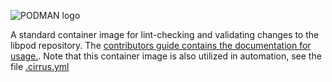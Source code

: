 ![PODMAN logo](../../logo/podman-logo-source.svg)

A standard container image for lint-checking and validating changes to the libpod
repository.  The
[contributors guide contains the documentation for usage.](https://github.com/containers/libpod/blob/master/CONTRIBUTING.md#go-format-and-lint).  Note that this container image is also utilized
in automation, see the file [.cirrus.yml](.cirrus.yml)

